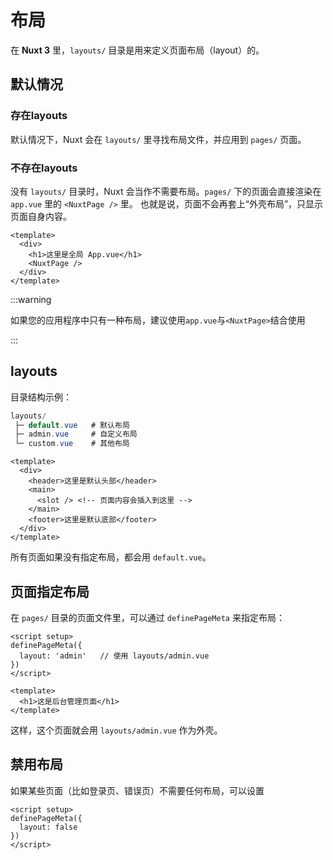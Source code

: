 # 布局

在 **Nuxt 3** 里，`layouts/` 目录是用来定义页面布局（layout）的。

## 默认情况

### 存在layouts

默认情况下，Nuxt 会在 `layouts/` 里寻找布局文件，并应用到 `pages/` 页面。

### 不存在layouts

没有 `layouts/` 目录时，Nuxt 会当作不需要布局。`pages/` 下的页面会直接渲染在 `app.vue` 里的 `<NuxtPage />` 里。
 也就是说，页面不会再套上“外壳布局”，只显示页面自身内容。

```vue [app.vue]
<template>
  <div>
    <h1>这里是全局 App.vue</h1>
    <NuxtPage />
  </div>
</template>

```

:::warning

如果您的应用程序中只有一种布局，建议使用`app.vue`与`<NuxtPage>`结合使用

:::



## layouts

目录结构示例：

```csharp
layouts/
 ├─ default.vue   # 默认布局
 ├─ admin.vue     # 自定义布局
 └─ custom.vue    # 其他布局
```



```vue [layouts/default.vue]
<template>
  <div>
    <header>这里是默认头部</header>
    <main>
      <slot /> <!-- 页面内容会插入到这里 -->
    </main>
    <footer>这里是默认底部</footer>
  </div>
</template>
```

所有页面如果没有指定布局，都会用 `default.vue`。

## 页面指定布局

在 `pages/` 目录的页面文件里，可以通过 `definePageMeta` 来指定布局：

```vue
<script setup>
definePageMeta({
  layout: 'admin'   // 使用 layouts/admin.vue
})
</script>

<template>
  <h1>这是后台管理页面</h1>
</template>
```

这样，这个页面就会用 `layouts/admin.vue` 作为外壳。

## 禁用布局

如果某些页面（比如登录页、错误页）不需要任何布局，可以设置

```vue
<script setup>
definePageMeta({
  layout: false
})
</script>
```


